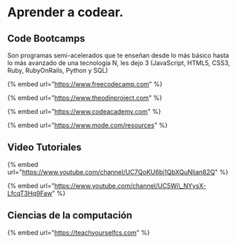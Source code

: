 # Aprender a codear.

## Code Bootcamps

Son programas semi-acelerados que te enseñan desde lo más básico hasta lo más avanzado de una tecnología N, les dejo 3 \(JavaScript, HTML5, CSS3, Ruby, RubyOnRails, Python y SQL\)

{% embed url="https://www.freecodecamp.com" %}

{% embed url="https://www.theodinproject.com" %}

{% embed url="https://www.codeacademy.com" %}

{% embed url="https://www.mode.com/resources" %}



## Video Tutoriales

{% embed url="https://www.youtube.com/channel/UC7QoKU6bj1QbXQuNIjan82Q" %}

{% embed url="https://www.youtube.com/channel/UC5Wi\_NYysX-LfcqT3Hq9Faw" %}

## Ciencias de la computación

{% embed url="https://teachyourselfcs.com" %}



